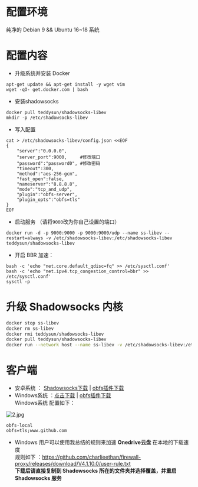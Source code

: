 # 配置环境
纯净的 Debian 9 && Ubuntu 16~18 系统
# 配置内容
- 升级系统并安装 Docker
```
apt-get update && apt-get install -y wget vim
wget -qO- get.docker.com | bash
```
- 安装shadowsocks
```
docker pull teddysun/shadowsocks-libev
mkdir -p /etc/shadowsocks-libev
```
- 写入配置
```
cat > /etc/shadowsocks-libev/config.json <<EOF
{
    "server":"0.0.0.0",
    "server_port":9000,     #修改端口
    "password":"password0", #修改密码
    "timeout":300,
    "method":"aes-256-gcm",
    "fast_open":false,
    "nameserver":"8.8.8.8",
    "mode":"tcp_and_udp",
    "plugin":"obfs-server",
    "plugin_opts":"obfs=tls"
}
EOF
```
- 启动服务 （请将`9000`改为你自己设置的端口）
```
docker run -d -p 9000:9000 -p 9000:9000/udp --name ss-libev --restart=always -v /etc/shadowsocks-libev:/etc/shadowsocks-libev teddysun/shadowsocks-libev
```
- 开启 BBR 加速：
```
bash -c 'echo "net.core.default_qdisc=fq" >> /etc/sysctl.conf'
bash -c 'echo "net.ipv4.tcp_congestion_control=bbr" >> /etc/sysctl.conf'
sysctl -p
```
# 升级 Shadowsocks 内核
```bash
docker stop ss-libev
docker rm ss-libev
docker rmi teddysun/shadowsocks-libev
docker pull teddysun/shadowsocks-libev
docker run --network host --name ss-libev -v /etc/shadowsocks-libev:/etc/shadowsocks-libev --restart=always -d teddysun/shadowsocks-libev
```
# 客户端
- 安卓系统 ： [Shadowsocks下载](https://github.com/shadowsocks/shadowsocks-android/releases) | [obfs插件下载](https://github.com/shadowsocks/simple-obfs-android/releases)    
- Windows系统 ：[点击下载](https://github.com/shadowsocks/shadowsocks-windows/releases) | [obfs插件下载](https://github.com/shadowsocks/simple-obfs/releases)    
Windows系统 配置如下：  

![2.jpg](https://github.com/charlieethan/firewall-proxy/blob/master/photos/2.jpg)
```
obfs-local
obfs=tls;www.github.com
```
- Windows 用户可以使用我总结的规则来加速 **Onedrive云盘** 在本地的下载速度   
规则如下 ：https://github.com/charlieethan/firewall-proxy/releases/download/V4.1.10.0/user-rule.txt  
**下载后请直接复制到 Shadowsocks 所在的文件夹并选择覆盖，并重启 Shadowsocks 服务**
